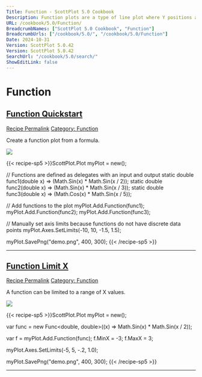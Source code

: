 ```yaml
---
Title: Function - ScottPlot 5.0 Cookbook
Description: Function plots are a type of line plot where Y positions are defined by a function that depends on X rather than a collection of discrete data points.
URL: /cookbook/5.0/Function/
BreadcrumbNames: ["ScottPlot 5.0 Cookbook", "Function"]
BreadcrumbUrls: ["/cookbook/5.0/", "/cookbook/5.0/Function"]
Date: 2024-10-31
Version: ScottPlot 5.0.42
Version: ScottPlot 5.0.42
SearchUrl: "/cookbook/5.0/search/"
ShowEditLink: false
---
```


<h1>Function</h1>


<h2 style='border-bottom: 0;'><a href='/cookbook/5.0/Function/FunctionQuickstart'>Function Quickstart</a></h2>

<div class="d-flex mb-2">
<a class="btn btn-sm btn-primary me-1" href="/cookbook/5.0/Function/FunctionQuickstart">Recipe Permalink</a>
<a class="btn btn-sm btn-success me-1" href="/cookbook/5.0/Function">Category: Function</a>
</div>

Create a function plot from a formula.

[![](/cookbook/5.0/images/FunctionQuickstart.png?241031194635)](/cookbook/5.0/images/FunctionQuickstart.png?241031194635)

{{< recipe-sp5 >}}ScottPlot.Plot myPlot = new();

// Functions are defined as delegates with an input and output
static double func1(double x) => (Math.Sin(x) * Math.Sin(x / 2));
static double func2(double x) => (Math.Sin(x) * Math.Sin(x / 3));
static double func3(double x) => (Math.Cos(x) * Math.Sin(x / 5));

// Add functions to the plot
myPlot.Add.Function(func1);
myPlot.Add.Function(func2);
myPlot.Add.Function(func3);

// Manually set axis limits because functions do not have discrete data points
myPlot.Axes.SetLimits(-10, 10, -1.5, 1.5);

myPlot.SavePng("demo.png", 400, 300);
{{< /recipe-sp5 >}}

<hr class='my-5 invisible'>



<h2 style='border-bottom: 0;'><a href='/cookbook/5.0/Function/FunctionLimitX'>Function Limit X</a></h2>

<div class="d-flex mb-2">
<a class="btn btn-sm btn-primary me-1" href="/cookbook/5.0/Function/FunctionLimitX">Recipe Permalink</a>
<a class="btn btn-sm btn-success me-1" href="/cookbook/5.0/Function">Category: Function</a>
</div>

A function can be limited to a range of X values.

[![](/cookbook/5.0/images/FunctionLimitX.png?241031194635)](/cookbook/5.0/images/FunctionLimitX.png?241031194635)

{{< recipe-sp5 >}}ScottPlot.Plot myPlot = new();

var func = new Func<double, double>((x) => Math.Sin(x) * Math.Sin(x / 2));

var f = myPlot.Add.Function(func);
f.MinX = -3;
f.MaxX = 3;

myPlot.Axes.SetLimits(-5, 5, -.2, 1.0);

myPlot.SavePng("demo.png", 400, 300);
{{< /recipe-sp5 >}}

<hr class='my-5 invisible'>


